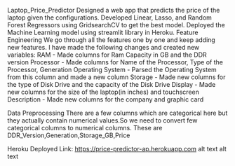 Laptop_Price_Predictor
Designed a web app that predicts the price of the laptop given the configurations.
Developed Linear, Lasso, and Random Forest Regressors using GridsearchCV to get the best model.
Deployed the Machine Learning model using streamlit library in Heroku.
Feature Engineering
We go through all the features one by one and keep adding new features. I have made the following changes and created new variables: RAM - Made columns for Ram Capacity in GB and the DDR version Processor - Made columns for Name of the Processor, Type of the Processor, Generation Operating System - Parsed the Operating System from this column and made a new column Storage - Made new columns for the type of Disk Drive and the capacity of the Disk Drive Display - Made new columns for the size of the laptop(in inches) and touchscreen Description - Made new columns for the company and graphic card

Data Preprocessing
There are a few columns which are categorical here but they actually contain numerical values.So we need to convert few categorical columns to numerical columns. These are DDR_Version,Generation,Storage_GB,Price

Heroku Deployed Link: https://price-predictor-ap.herokuapp.com
alt text alt text
